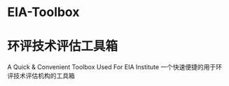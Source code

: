 # EIA-Toolbox
# 环评技术评估工具箱
A Quick & Convenient Toolbox Used For EIA Institute 
一个快速便捷的用于环评技术评估机构的工具箱

